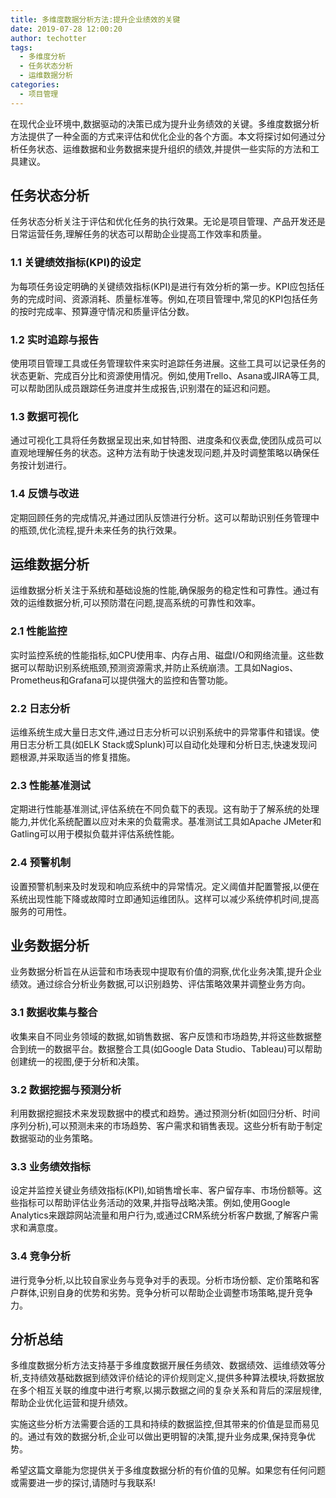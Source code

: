 ```yaml
---
title: 多维度数据分析方法:提升企业绩效的关键
date: 2019-07-28 12:00:20
author: techotter
tags:
  - 多维度分析
  - 任务状态分析
  - 运维数据分析
categories: 
  - 项目管理
---
```


在现代企业环境中,数据驱动的决策已成为提升业务绩效的关键。多维度数据分析方法提供了一种全面的方式来评估和优化企业的各个方面。本文将探讨如何通过分析任务状态、运维数据和业务数据来提升组织的绩效,并提供一些实际的方法和工具建议。

<!-- more -->

## 任务状态分析

任务状态分析关注于评估和优化任务的执行效果。无论是项目管理、产品开发还是日常运营任务,理解任务的状态可以帮助企业提高工作效率和质量。

### 1.1 关键绩效指标(KPI)的设定

为每项任务设定明确的关键绩效指标(KPI)是进行有效分析的第一步。KPI应包括任务的完成时间、资源消耗、质量标准等。例如,在项目管理中,常见的KPI包括任务的按时完成率、预算遵守情况和质量评估分数。

### 1.2 实时追踪与报告

使用项目管理工具或任务管理软件来实时追踪任务进展。这些工具可以记录任务的状态更新、完成百分比和资源使用情况。例如,使用Trello、Asana或JIRA等工具,可以帮助团队成员跟踪任务进度并生成报告,识别潜在的延迟和问题。

### 1.3 数据可视化

通过可视化工具将任务数据呈现出来,如甘特图、进度条和仪表盘,使团队成员可以直观地理解任务的状态。这种方法有助于快速发现问题,并及时调整策略以确保任务按计划进行。

### 1.4 反馈与改进

定期回顾任务的完成情况,并通过团队反馈进行分析。这可以帮助识别任务管理中的瓶颈,优化流程,提升未来任务的执行效果。

## 运维数据分析

运维数据分析关注于系统和基础设施的性能,确保服务的稳定性和可靠性。通过有效的运维数据分析,可以预防潜在问题,提高系统的可靠性和效率。

### 2.1 性能监控

实时监控系统的性能指标,如CPU使用率、内存占用、磁盘I/O和网络流量。这些数据可以帮助识别系统瓶颈,预测资源需求,并防止系统崩溃。工具如Nagios、Prometheus和Grafana可以提供强大的监控和告警功能。 

### 2.2 日志分析

运维系统生成大量日志文件,通过日志分析可以识别系统中的异常事件和错误。使用日志分析工具(如ELK Stack或Splunk)可以自动化处理和分析日志,快速发现问题根源,并采取适当的修复措施。

### 2.3 性能基准测试

定期进行性能基准测试,评估系统在不同负载下的表现。这有助于了解系统的处理能力,并优化系统配置以应对未来的负载需求。基准测试工具如Apache JMeter和Gatling可以用于模拟负载并评估系统性能。

### 2.4 预警机制

设置预警机制来及时发现和响应系统中的异常情况。定义阈值并配置警报,以便在系统出现性能下降或故障时立即通知运维团队。这样可以减少系统停机时间,提高服务的可用性。

## 业务数据分析

业务数据分析旨在从运营和市场表现中提取有价值的洞察,优化业务决策,提升企业绩效。通过综合分析业务数据,可以识别趋势、评估策略效果并调整业务方向。

### 3.1 数据收集与整合

收集来自不同业务领域的数据,如销售数据、客户反馈和市场趋势,并将这些数据整合到统一的数据平台。数据整合工具(如Google Data Studio、Tableau)可以帮助创建统一的视图,便于分析和决策。

### 3.2 数据挖掘与预测分析

利用数据挖掘技术来发现数据中的模式和趋势。通过预测分析(如回归分析、时间序列分析),可以预测未来的市场趋势、客户需求和销售表现。这些分析有助于制定数据驱动的业务策略。

### 3.3 业务绩效指标

设定并监控关键业务绩效指标(KPI),如销售增长率、客户留存率、市场份额等。这些指标可以帮助评估业务活动的效果,并指导战略决策。例如,使用Google Analytics来跟踪网站流量和用户行为,或通过CRM系统分析客户数据,了解客户需求和满意度。

### 3.4 竞争分析

进行竞争分析,以比较自家业务与竞争对手的表现。分析市场份额、定价策略和客户群体,识别自身的优势和劣势。竞争分析可以帮助企业调整市场策略,提升竞争力。

## 分析总结

多维度数据分析方法支持基于多维度数据开展任务绩效、数据绩效、运维绩效等分析,支持绩效基础数据到绩效评价结论的评价规则定义,提供多种算法模块,将数据放在多个相互关联的维度中进行考察,以揭示数据之间的复杂关系和背后的深层规律,帮助企业优化运营和提升绩效。

实施这些分析方法需要合适的工具和持续的数据监控,但其带来的价值是显而易见的。通过有效的数据分析,企业可以做出更明智的决策,提升业务成果,保持竞争优势。

希望这篇文章能为您提供关于多维度数据分析的有价值的见解。如果您有任何问题或需要进一步的探讨,请随时与我联系!
